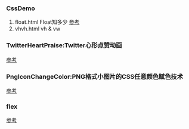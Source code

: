 ### CssDemo
1. float.html Float知多少 [参考](http://www.w3ctrain.com/2016/03/28/float-secret/)
2. vhvh.html vh & vw




### TwitterHeartPraise:Twitter心形点赞动画
[参考](http://www.w3cplus.com/animation/recreating-the-twitter-heart-animation.html)


### PngIconChangeColor:PNG格式小图片的CSS任意颜色赋色技术
[参考](http://www.zhangxinxu.com/wordpress/2016/06/png-icon-change-color-by-css/)


### flex
[参考](http://www.atatech.org/articles/57983/?frm=mail_daily&uid=70865)
